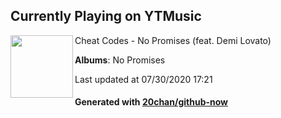 ## Currently Playing on YTMusic

[<img align="left" width="100" src="https://lh3.googleusercontent.com/FZK2bMKyHPuiZoT5I5S8b1PNgQxp3jBMj1hXM1pm-SplXQz_LYYupF1TF9YqUssQBhpEmhxuWO3sroO89g">](https://music.youtube.com/channel/UC9-2io8F6puEBsQZ8uCQ1qw)

Cheat Codes - No Promises (feat. Demi Lovato)

**Albums**: No Promises

Last updated at 07/30/2020 17:21

#### Generated with [20chan/github-now](https://github.com/20chan/github-now)


<!--
**20chan/20chan** is a ✨ _special_ ✨ repository because its `README.md` (this file) appears on your GitHub profile.

Here are some ideas to get you started:

- 🔭 I’m currently working on ...
- 🌱 I’m currently learning ...
- 👯 I’m looking to collaborate on ...
- 🤔 I’m looking for help with ...
- 💬 Ask me about ...
- 📫 How to reach me: ...
- 😄 Pronouns: ...
- ⚡ Fun fact: ...
-->
